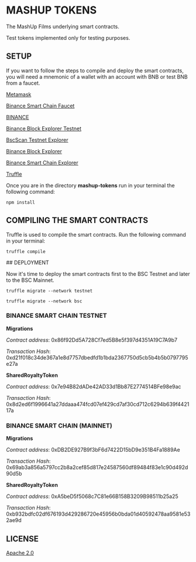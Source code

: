 # MASHUP TOKENS

The MashUp Films underlying smart contracts.

Test tokens implemented only for testing purposes.

## SETUP

If you want to follow the steps to compile and deploy the smart contracts, you will need a mnemonic of a wallet with an account with BNB or test BNB from a faucet.

[Metamask](https://metamask.io)

[Binance Smart Chain Faucet](https://testnet.binance.org/faucet-smart)

[BINANCE](https://binance.com/en)

[Binance Block Explorer Testnet](https://explorer.binance.org/smart-testnet)

[BscScan Testnet Explorer](https://testnet.bscscan.com)

[Binance Block Explorer](https://explorer.binance.org/smart)

[Binance Smart Chain Explorer](https://bscscan.com/)

[Truffle](https://www.trufflesuite.com)

Once you are in the directory **mashup-tokens** run in your terminal the following command:

`npm install`

## COMPILING THE SMART CONTRACTS

Truffle is used to compile the smart contracts.
Run the following command in your terminal:

`truffle compile`

## DEPLOYMENT

Now it's time to deploy the smart contracts first to the BSC Testnet and later to the BSC Mainnet. 

`truffle migrate --network testnet`

`truffle migrate --network bsc`

### BINANCE SMART CHAIN TESTNET

**Migrations**

_Contract address_: 0x86f92Dd5A728Cf7ed5B8e5f397d4351A19C7A9b7

_Transaction Hash_: 0xd21f018c34de367a1e8d7757dbedfd1b1bda2367750d5cb5b4b5b0797795e27a

**SharedRoyaltyToken**

_Contract address_: 0x7e94B82dADe42AD33d1Bb87E2774514BFe98e9ac

_Transaction Hash_: 0x8d2ed6f1996641a27ddaaa474fcd07ef429cd7af30cd712c6294b639f442117a

### BINANCE SMART CHAIN (MAINNET)

**Migrations**

_Contract address_: 0xDB2DE927B9f3bF6d7422D15bD9e351B4Fa1889Ae

_Transaction Hash_: 0x69ab3a856a5797cc2b8a2cef85d817e24587560df89484f83e1c90d492d90d5b

**SharedRoyaltyToken**

_Contract address_: 0xA5beD5f5068c7C81e66B158B3209B98511b25a25

_Transaction Hash_: 0xb932bdfc02df676193d429286720e45956b0bda01d40592478aa9581e532ae9d

## LICENSE
[Apache 2.0](https://github.com/ivanmolto/mashup-films/blob/main/LICENSE)

